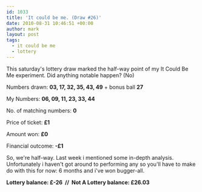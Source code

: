 ```yaml
---
id: 1033
title: 'It could be me. (Draw #26)'
date: 2010-08-31 10:46:51 +00:00
author: mark
layout: post
tags:
  - it could be me
  - lottery
---
```

This saturday's lottery draw marked the half-way point of my It Could Be Me experiment. Did anything notable happen? (No)

Numbers drawn: **03, 17, 32, 35, 43, 49** + bonus ball **27**

My Numbers: **06, 09, 11, 23, 33, 44**

No. of matching numbers: **0**

Price of ticket: **£1**

Amount won: **£0**

Financial outcome: **-£1**

So, we're half-way. Last week i mentioned some in-depth analysis. Unfortunately i haven't got around to performing any so you'll have to make do with this for now: 6 months and i've won bugger-all.

**Lottery balance: £-26  //  Not A Lottery balance: £26.03**
